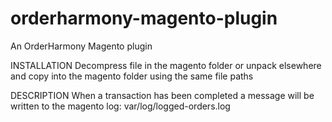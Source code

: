 orderharmony-magento-plugin
===========================

An OrderHarmony Magento plugin

INSTALLATION
Decompress file in the magento folder or unpack elsewhere and copy into the magento folder using the same file paths

DESCRIPTION
When a transaction has been completed a message will be written to the magento log:
var/log/logged-orders.log